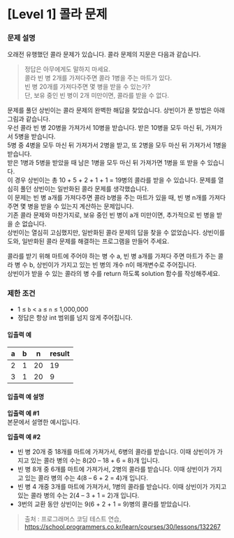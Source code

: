 # [Level 1] 콜라 문제

### 문제 설명
오래전 유행했던 콜라 문제가 있습니다. 콜라 문제의 지문은 다음과 같습니다.  
>정답은 아무에게도 말하지 마세요.  
>콜라 빈 병 2개를 가져다주면 콜라 1병을 주는 마트가 있다.  
>빈 병 20개를 가져다주면 몇 병을 받을 수 있는가?  
>단, 보유 중인 빈 병이 2개 미만이면, 콜라를 받을 수 없다.

문제를 풀던 상빈이는 콜라 문제의 완벽한 해답을 찾았습니다. 상빈이가 푼 방법은 아래 그림과 같습니다.  
우선 콜라 빈 병 20병을 가져가서 10병을 받습니다. 받은 10병을 모두 마신 뒤, 가져가서 5병을 받습니다.  
5병 중 4병을 모두 마신 뒤 가져가서 2병을 받고, 또 2병을 모두 마신 뒤 가져가서 1병을 받습니다.  
받은 1병과 5병을 받았을 때 남은 1병을 모두 마신 뒤 가져가면 1병을 또 받을 수 있습니다.  
이 경우 상빈이는 총 10 + 5 + 2 + 1 + 1 = 19병의 콜라를 받을 수 있습니다.
문제를 열심히 풀던 상빈이는 일반화된 콜라 문제를 생각했습니다.  
이 문제는 빈 병 a개를 가져다주면 콜라 b병을 주는 마트가 있을 때, 빈 병 n개를 가져다주면 몇 병을 받을 수 있는지 계산하는 문제입니다.  
기존 콜라 문제와 마찬가지로, 보유 중인 빈 병이 a개 미만이면, 추가적으로 빈 병을 받을 순 없습니다.  
상빈이는 열심히 고심했지만, 일반화된 콜라 문제의 답을 찾을 수 없었습니다.
상빈이를 도와, 일반화된 콜라 문제를 해결하는 프로그램을 만들어 주세요.  
  
콜라를 받기 위해 마트에 주어야 하는 병 수 a, 빈 병 a개를 가져다 주면 마트가 주는 콜라 병 수 b, 상빈이가 가지고 있는 빈 병의 개수 n이 매개변수로 주어집니다.  
상빈이가 받을 수 있는 콜라의 병 수를 return 하도록 solution 함수를 작성해주세요.


### 제한 조건
- 1 ≤ `b` < `a` ≤ `n` ≤ 1,000,000
- 정답은 항상 int 범위를 넘지 않게 주어집니다.

#### 입출력 예
|a|b|n|result|
|---|---|---|---|
|2|1|20|19|
|3|1|20|9|

#### 입출력 예 설명

**입출력 예 #1**  
본문에서 설명한 예시입니다.

**입출력 예 #2**  
- 빈 병 20개 중 18개를 마트에 가져가서, 6병의 콜라를 받습니다. 이때 상빈이가 가지고 있는 콜라 병의 수는 8(20 – 18 + 6 = 8)개 입니다.
- 빈 병 8개 중 6개를 마트에 가져가서, 2병의 콜라를 받습니다. 이때 상빈이가 가지고 있는 콜라 병의 수는 4(8 – 6 + 2 = 4)개 입니다.
- 빈 병 4 개중 3개를 마트에 가져가서, 1병의 콜라를 받습니다. 이때 상빈이가 가지고 있는 콜라 병의 수는 2(4 – 3 + 1 = 2)개 입니다.
- 3번의 교환 동안 상빈이는 9(6 + 2 + 1 = 9)병의 콜라를 받았습니다.

>출처 : 프로그래머스 코딩 테스트 연습, https://school.programmers.co.kr/learn/courses/30/lessons/132267
